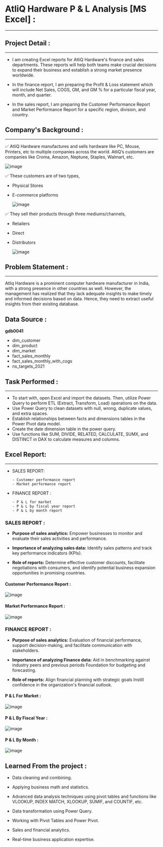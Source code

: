 # AtliQ Hardware P & L Analysis [MS Excel] :
---

## Project Detail :
---

- I am creating Excel reports for AtliQ Hardware's finance and sales departments. These reports will help both teams make crucial decisions to expand their business and establish a strong market presence worldwide.

- In the finance report, I am preparing the Profit & Loss statement which will include Net Sales, COGS, GM, and GM % for a particular fiscal year, month, and quarter.

- In the sales report, I am preparing the Customer Performance Report and Market Performance Report for a specific region, division, and country.

## Company's Background :
---

✅ AtliQ Hardware manufactures and sells hardware like PC, Mouse, Printers, etc to multiple companies across the world. AtliQ’s customers are companies like Croma, Amazon, Neptune, Staples, Walmart, etc.

![image](https://github.com/arun10ak/Excel-AtliQ-Hardware-P-and-L-Analysis/assets/117892039/87a913d8-c5c4-4c37-9558-ab3540675092)

✅ These customers are of two types,

- Physical Stores
- E-commerce platforms

  ![image](https://github.com/arun10ak/Excel-AtliQ-Hardware-P-and-L-Analysis/assets/117892039/04e77b40-fc78-4b98-8d62-21cefc902cfc)

✅ They sell their products through three mediums/channels,

- Retailers
- Direct
- Distributors

  ![image](https://github.com/arun10ak/Excel-AtliQ-Hardware-P-and-L-Analysis/assets/117892039/be7a43d2-bb31-4465-9a51-5ab3108f1409)

## Problem Statement :
---

Atliq Hardware is a prominent computer hardware manufacturer in India, with a strong presence in other countries as well. However, the management has realized that they lack adequate insights to make timely and informed decisions based on data. Hence, they need to extract useful insights from their existing database.

## Data Source :
 **gdb0041** 
- dim_customer
- dim_product
- dim_market
- fact_sales_monthly
- fact_sales_monthly_with_cogs
- ns_targets_2021
  
## Task Performed :
---

- To start with, open Excel and import the datasets. Then, utilize Power Query to perform ETL (Extract, Transform, Load) operations on the data.
- Use Power Query to clean datasets with null, wrong, duplicate values, and extra spaces.
- Establish relationships between facts and dimensions tables in the Power Pivot data model.
- Create the date dimension table in the power query.
- Use functions like SUM, DIVIDE, RELATED, CALCULATE, SUMX, and DISTINCT in DAX to calculate measures and columns.
  
## Excel Report:
---
- SALES REPORT:
  
      - Customer performance report
      - Market performance report
- FINANCE REPORT :
  
      - P & L for market
      - P & L by fiscal year report
      - P & L by month report

### SALES REPORT :
- **Purpose of sales analytics:** Empower businesses to monitor and evaluate their sales activities and performance.

- **Importance of analyzing sales data:** Identify sales patterns and track key performance indicators (KPIs).

- **Role of reports:** Determine effective customer discounts, facilitate negotiations with consumers, and identify potential business expansion opportunities in promising countries.

#### Customer Performance Report :

![image](https://github.com/arun10ak/Excel-AtliQ-Hardware-P-and-L-Analysis/assets/117892039/b376b274-2b87-4504-a25f-8e9ad44f61d7)

#### Market Performance Report :

![image](https://github.com/arun10ak/Excel-AtliQ-Hardware-P-and-L-Analysis/assets/117892039/20d2454b-f752-4fde-8e94-4f8f60e72d05)

### FINANCE REPORT :

- **Purpose of sales analytics:** Evaluation of financial performance, support decision-making, and facilitate communication with stakeholders.

- **Importance of analyzing Finance data:** Aid in benchmarking against industry peers and previous periods Foundation for budgeting and forecasting.

- **Role of reports:** Align financial planning with strategic goals Instill confidence in the organization's financial outlook.

#### P & L For Market :

![image](https://github.com/arun10ak/Excel-AtliQ-Hardware-P-and-L-Analysis/assets/117892039/03415b21-da88-46d6-b043-c2790f62d48e)

#### P & L By Fiscal Year :

![image](https://github.com/arun10ak/Excel-AtliQ-Hardware-P-and-L-Analysis/assets/117892039/ecee7c71-b74c-4789-8367-b438d0b11278)

#### P & L By Month :

![image](https://github.com/arun10ak/Excel-AtliQ-Hardware-P-and-L-Analysis/assets/117892039/1ffaf67d-5f7b-4dfc-bab2-cf5f9ef70d2a)


## Learned From the project :

- Data cleaning and combining.

- Applying business math and statistics.

- Advanced data analysis techniques using pivot tables and functions like VLOOKUP, INDEX MATCH, XLOOKUP, SUMIF, and COUNTIF, etc.

- Data transformation using Power Query.

- Working with Pivot Tables and Power Pivot.

- Sales and financial analytics.

- Real-time business application expertise.


